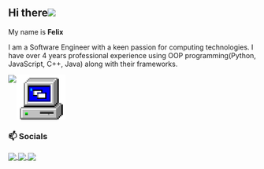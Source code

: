 ## Hi there<img src="https://github.com/TheDudeThatCode/TheDudeThatCode/blob/master/Assets/Hi.gif" width="29px"> 

My name is **Felix**

I am a Software Engineer with a keen passion for computing technologies. I have over 4 years professional experience using OOP programming(Python, JavaScript, C++, Java) along with their frameworks.


<div style="display: flex; flex-direction: row;">
 <img class="img" src="https://github-readme-stats.vercel.app/api?username=FelixWaweru&show_icons=true&theme=transparent&count_private=true&include_all_commits=true" />
 <img class="img" src="https://github.com/TheDudeThatCode/TheDudeThatCode/blob/master/Assets/PC.gif" width="20%" />
</div>


###  📫 Socials
<a href="https://whyweru.medium.com/" target="_blank">
  <img align="center" src="https://img.shields.io/badge/Whyweru-12100E?style=for-the-badge&logo=medium&logoColor=white" />
</a>
<a href="https://www.linkedin.com/in/felix-waweru-07a314a5/" target="_blank">
  <img align="center" src="https://img.shields.io/badge/FelixWaweru-0077B5?style=for-the-badge&logo=linkedin&logoColor=white" />
</a>
<a href="mailto:wawerufelixprojects@gmail.com" target="_blank">
  <img align="center" src="https://img.shields.io/badge/Wawerufelixprojects-D14836?style=for-the-badge&logo=gmail&logoColor=white" />
</a>



